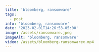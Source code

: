 ```yaml
---
title: 'bloomberg, ransomware'
tags:
  - post
info: 'bloomberg, ransomware'
date: '2023-02-01T14:26:53-05:00'
image: /assets/ransomware.jpeg
imageAlt: 'bloomberg, ransomware'
video: /assets/bloomberg-ransomwarex.mp4
---
```


